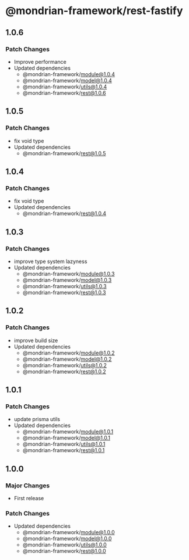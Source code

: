 # @mondrian-framework/rest-fastify

## 1.0.6

### Patch Changes

- Improve performance
- Updated dependencies
  - @mondrian-framework/module@1.0.4
  - @mondrian-framework/model@1.0.4
  - @mondrian-framework/utils@1.0.4
  - @mondrian-framework/rest@1.0.6

## 1.0.5

### Patch Changes

- fix void type
- Updated dependencies
  - @mondrian-framework/rest@1.0.5

## 1.0.4

### Patch Changes

- fix void type
- Updated dependencies
  - @mondrian-framework/rest@1.0.4

## 1.0.3

### Patch Changes

- improve type system lazyness
- Updated dependencies
  - @mondrian-framework/module@1.0.3
  - @mondrian-framework/model@1.0.3
  - @mondrian-framework/utils@1.0.3
  - @mondrian-framework/rest@1.0.3

## 1.0.2

### Patch Changes

- improve build size
- Updated dependencies
  - @mondrian-framework/module@1.0.2
  - @mondrian-framework/model@1.0.2
  - @mondrian-framework/utils@1.0.2
  - @mondrian-framework/rest@1.0.2

## 1.0.1

### Patch Changes

- update prisma utils
- Updated dependencies
  - @mondrian-framework/module@1.0.1
  - @mondrian-framework/model@1.0.1
  - @mondrian-framework/utils@1.0.1
  - @mondrian-framework/rest@1.0.1

## 1.0.0

### Major Changes

- First release

### Patch Changes

- Updated dependencies
  - @mondrian-framework/module@1.0.0
  - @mondrian-framework/model@1.0.0
  - @mondrian-framework/utils@1.0.0
  - @mondrian-framework/rest@1.0.0
